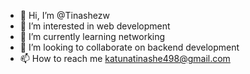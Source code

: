 - 👋 Hi, I’m @Tinashezw
- 👀 I’m interested in web development
- 🌱 I’m currently learning networking
- 💞️ I’m looking to collaborate on backend development
- 📫 How to reach me katunatinashe498@gmail.com

<!---
Tinashezw/Tinashezw is a ✨ special ✨ repository because its `README.md` (this file) appears on your GitHub profile.
You can click the Preview link to take a look at your changes.
--->
